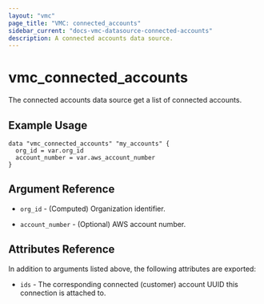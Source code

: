 ```yaml
---
layout: "vmc"
page_title: "VMC: connected_accounts"
sidebar_current: "docs-vmc-datasource-connected-accounts"
description: A connected accounts data source.
---
```


# vmc_connected_accounts

The connected accounts data source get a list of connected accounts.

## Example Usage

```hcl
data "vmc_connected_accounts" "my_accounts" {
  org_id = var.org_id
  account_number = var.aws_account_number
}
```

## Argument Reference

* `org_id` - (Computed) Organization identifier.

* `account_number` - (Optional) AWS account number.

## Attributes Reference

In addition to arguments listed above, the following attributes are exported:

* `ids` - The corresponding connected (customer) account UUID this connection is attached to.
